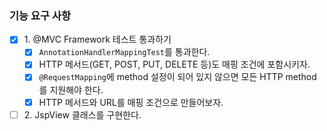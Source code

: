 ### 기능 요구 사항
- [x] 1\. @MVC Framework 테스트 통과하기
  - [x] `AnnotationHandlerMappingTest`를 통과한다.
  - [x] HTTP 메서드(GET, POST, PUT, DELETE 등)도 매핑 조건에 포함시키자.
  - [x] `@RequestMapping`에 method 설정이 되어 있지 않으면 모든 HTTP method를 지원해야 한다.
  - [x] HTTP 메서드와 URL를 매핑 조건으로 만들어보자.
- [ ] 2\. JspView 클래스를 구현한다.
